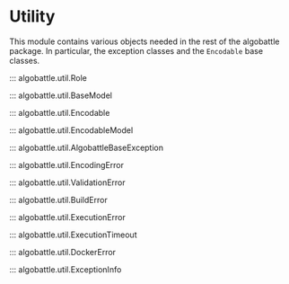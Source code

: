 
# Utility

This module contains various objects needed in the rest of the algobattle package. In particular, the exception classes
and the `Encodable` base classes.


::: algobattle.util.Role

::: algobattle.util.BaseModel

::: algobattle.util.Encodable

::: algobattle.util.EncodableModel

::: algobattle.util.AlgobattleBaseException

::: algobattle.util.EncodingError

::: algobattle.util.ValidationError

::: algobattle.util.BuildError

::: algobattle.util.ExecutionError

::: algobattle.util.ExecutionTimeout

::: algobattle.util.DockerError

::: algobattle.util.ExceptionInfo
